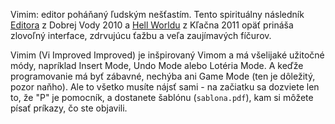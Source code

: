 Vimim: editor poháňaný ľudským nešťastím. Tento spirituálny následník [Editora](http://code.google.com/p/ksp-editor/) z Dobrej Vody 2010 a [Hell Worldu](http://code.google.com/p/ksp-hell-world/) z Kľačna 2011 opäť prináša zlovoľný interface, zdrvujúcu ťažbu a veľa zaujímavých fíčurov.

Vimim (Vi Improved Improved) je inšpirovaný Vimom a má všelijaké užitočné módy, napríklad Insert Mode, Undo Mode alebo Lotéria Mode. A keďže programovanie má byť zábavné, nechýba ani Game Mode (ten je dôležitý, pozor naňho). Ale to všetko musíte nájsť sami - na začiatku sa dozviete len to, že "P" je pomocník, a dostanete šablónu (`sablona.pdf`), kam si môžete písať príkazy, čo ste objavili.